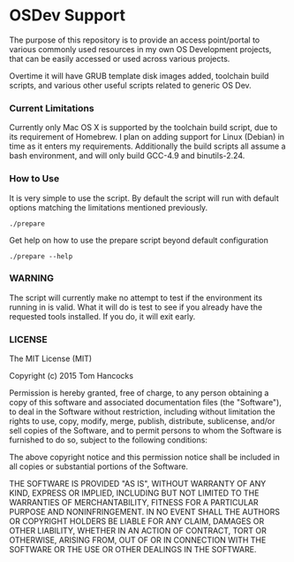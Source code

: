 # OSDev Support
The purpose of this repository is to provide an access point/portal to various commonly used resources in my own OS Development projects, that can be easily accessed or used across various projects.

Overtime it will have GRUB template disk images added, toolchain build scripts, and various other useful scripts related to generic OS Dev.

### Current Limitations
Currently only Mac OS X is supported by the toolchain build script, due to its requirement of Homebrew. I plan on adding support for Linux (Debian) in time as it enters my requirements. Additionally the build scripts all assume a bash environment, and will only build GCC-4.9 and binutils-2.24.

### How to Use
It is very simple to use the script. By default the script will run with
default options matching the limitations mentioned previously.

    ./prepare

Get help on how to use the prepare script beyond default configuration

    ./prepare --help

### WARNING
The script will currently make no attempt to test if the environment its running in is valid. What it will do is test to see if you already have the requested tools installed. If you do, it will exit early.

### LICENSE
The MIT License (MIT)

Copyright (c) 2015 Tom Hancocks

Permission is hereby granted, free of charge, to any person obtaining a copy
of this software and associated documentation files (the "Software"), to deal
in the Software without restriction, including without limitation the rights
to use, copy, modify, merge, publish, distribute, sublicense, and/or sell
copies of the Software, and to permit persons to whom the Software is
furnished to do so, subject to the following conditions:

The above copyright notice and this permission notice shall be included in all
copies or substantial portions of the Software.

THE SOFTWARE IS PROVIDED "AS IS", WITHOUT WARRANTY OF ANY KIND, EXPRESS OR
IMPLIED, INCLUDING BUT NOT LIMITED TO THE WARRANTIES OF MERCHANTABILITY,
FITNESS FOR A PARTICULAR PURPOSE AND NONINFRINGEMENT. IN NO EVENT SHALL THE
AUTHORS OR COPYRIGHT HOLDERS BE LIABLE FOR ANY CLAIM, DAMAGES OR OTHER
LIABILITY, WHETHER IN AN ACTION OF CONTRACT, TORT OR OTHERWISE, ARISING FROM,
OUT OF OR IN CONNECTION WITH THE SOFTWARE OR THE USE OR OTHER DEALINGS IN THE
SOFTWARE.


